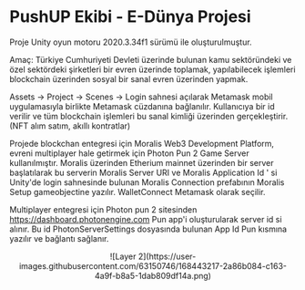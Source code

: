 <h1> PushUP Ekibi - E-Dünya Projesi</h1>

Proje Unity oyun motoru 2020.3.34f1 sürümü ile oluşturulmuştur.

Amaç:
Türkiye Cumhuriyeti Devleti üzerinde bulunan kamu sektöründeki ve özel sektördeki şirketleri bir evren üzerinde toplamak, yapılabilecek işlemleri blockchain üzerinden 
sosyal bir sanal evren üzerinden yapmak.

Assets -> Project -> Scenes -> Login sahnesi açılarak Metamask mobil uygulamasıyla birlikte Metamask cüzdanına bağlanılır.
Kullanıcıya bir id verilir ve tüm blockchain işlemleri bu sanal kimliği üzerinden gerçekleştirir.
(NFT alım satım, akıllı kontratlar)

Projede blockchan entegresi için Moralis Web3 Development Platform, evreni multiplayer hale getirmek için Photon Pun 2 Game Server kullanılmıştır.
Moralis üzerinden Etherium mainnet üzerinden bir server başlatılarak bu serverin Moralis Server URI ve Moralis Application Id ' si Unity'de login sahnesinde bulunan Moralis Connection prefabının Moralis Setup gameobjectine yazılır.
WalletConnect Metamask olarak seçilir.

Multiplayer entegresi için Photon pun 2 sitesinden https://dashboard.photonengine.com Pun app'i oluşturularak server id si alınır. Bu id PhotonServerSettings dosyasında bulunan App Id Pun kısmına yazılır ve bağlantı sağlanır.

<p align=center>
![Layer 2](https://user-images.githubusercontent.com/63150746/168443217-2a86b084-c163-4a9f-b8a5-1dab809df14a.png)
  </p>
